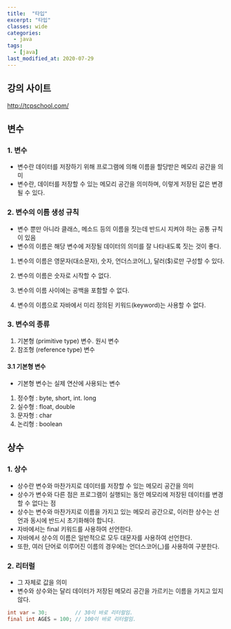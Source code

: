 ```yaml
---
title:  "타입"
excerpt: "타입"
classes: wide
categories:
  - java
tags:
  - [java]
last_modified_at: 2020-07-29
---
```




## 강의 사이트

http://tcpschool.com/



## 변수



### 1. 변수

* 변수란 데이터를 저장하기 위해 프로그램에 의해 이름을 할당받은 메모리 공간을 의미
* 변수란, 데이터를 저장할 수 있는 메모리 공간을 의미하며, 이렇게 저장된 값은 변경될 수 있다.



### 2. 변수의 이름 생성 규칙

* 변수 뿐만 아니라 클래스, 메소드 등의 이름을 짓는데 반드시 지켜야 하는 공통 규칙이 있음
* 변수의 이름은 해당 변수에 저장될 데이터의 의미를 잘 나타내도록 짓는 것이 좋다.

1. 변수의 이름은 영문자(대소문자), 숫자, 언더스코어(_), 달러($)로만 구성할 수 있다.

2. 변수의 이름은 숫자로 시작할 수 없다.

3. 변수의 이름 사이에는 공백을 포함할 수 없다.

4. 변수의 이름으로 자바에서 미리 정의된 키워드(keyword)는 사용할 수 없다.



### 3. 변수의 종류

1. 기본형 (primitive type) 변수. 원시 변수
2. 참조형 (reference type) 변수



#### 3.1 기본형 변수

* 기본형 변수는 실제 연산에 사용되는 변수

1. 정수형 : byte, short, int. long
2. 실수형 : float, double
3. 문자형 : char
4. 논리형 : boolean



## 상수



### 1. 상수

* 상수란 변수와 마찬가지로 데이터를 저장할 수 있는 메모리 공간을 의미
* 상수가 변수와 다른 점은 프로그램이 실행되는 동안 메모리에 저장된 데이터를 변경할 수 없다는 점
* 상수는 변수와 마찬가지로 이름을 가지고 있는 메모리 공간으로, 이러한 상수는 선언과 동시에 반드시 초기화해야 합니다.
* 자바에서는 final 키워드를 사용하여 선언한다.
* 자바에서 상수의 이름은 일반적으로 모두 대문자를 사용하여 선언한다.
* 또한, 여러 단어로 이루어진 이름의 경우에는 언더스코어(_)를 사용하여 구분한다.



### 2. 리터럴

* 그 자체로 값을 의미
* 변수와 상수와는 달리 데이터가 저장된 메모리 공간을 가르키는 이름을 가지고 있지 않다.

```java
int var = 30;         // 30이 바로 리터럴임.
final int AGES = 100; // 100이 바로 리터럴임.
```